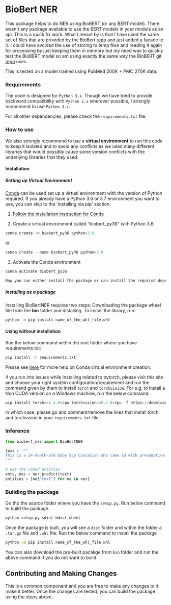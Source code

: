 # BioBert NER

This package helps to do NER using BioBERT (or any BERT model). There wasn't any package available to use the BERT 
models in your module as an api. This is a quick fix work. What I meant by is that I have used the same set of files that 
are provided by the BioBert [repo](https://github.com/dmis-lab/biobert) and just added a facade to it. I could have avoided the use of storing to temp files and 
reading it again for processing by just keeping them in memory but my need was to quickly test the BioBERT model so am 
using exactly the same way the BioBERT git [repo](https://github.com/dmis-lab/biobert) uses. 

This is tested on a model trained using PubMed 200K + PMC 270K data.

### Requirements

The code is designed for `Python 3.x`. Though we have tried to provide backward compatibility with `Python 2.x` wherever 
possible, I strongly recommend to use `Python 3.x`.

For all other dependencies, please check the `requirements.txt` file.

### How to use
We also strongly recommend to use a **virtual environment** to run this code to keep it isolated and to avoid any conflicts 
as we used many different libraries that would possibly cause some version conflicts with the underlying libraries that 
they used.

#### Installation

##### Setting up Virtual Environment
[Conda](https://conda.io/) can be used set up a virtual environment with the version of Python required. 
If you already have a Python 3.6 or 3.7 environment you want to use, you can skip to the 'installing via pip' section.
1. [Follow the installation instruction for Conda](https://conda.io/projects/conda/en/latest/user-guide/install/index.html?highlight=conda#regular-installation)

2. Create a virtual environment called "biobert_py36" with Python 3.6:
```python
conda create -n biobert_py36 python=3.6
```
or
```python
conda create --name biobert_py36 python=3.6
```

3. Activate the Conda environment
```python
conda activate biobert_py36

Now you can either install the package or can install the required dependecies independetly without installing the package.
```
##### Installing as a package
Installing BioBertNER requires two steps: Downloading the package wheel file from the **bin** folder and installing. 
To install the library, run:
```sh
python -m pip install name_of_the_whl_file.whl
```

#### Using without installation 
Run the below command within the root folder where you have requirements.txt:

```python
pip install -r requirements.txt
```

Please see [here](https://docs.conda.io/projects/conda/en/latest/user-guide/tasks/manage-environments.html#creating-an-environment-with-commands) for more help on Conda virtual environment creation. 

If you run into issues while installing related to pytorch, please visit this site and choose your right system configuration/requirement
and run the command given by them to install `torch` and `torchvision`. For e.g. to install a Non CUDA version on a Windows 
machine, run the below command:
```python
pip install torch==1.4.0+cpu torchvision==0.5.0+cpu -f https://download.pytorch.org/whl/torch_stable.html
``` 
In which case, please go and comment/remove the lines that install torch and torchvision in your `requirements.txt` file.

### Inference
 
 
 ```python
from biobert_ner import BioBertNER
 
text = """
This is a 14-month-old baby boy Caucasian who came in with presumptive diagnosis of Kawasaki with fever for more than 5 days and conjunctivitis, mild arthritis with edema, rash, resolving and with elevated neutrophils and thrombocytosis, elevated CRP and ESR.
"""

# Get the named entities
ents, nes = ner.predict(text)
entities = [ne["text"] for ne in nes]
```

### Building the package
Go tho the source folder where you have the `setup.py`. Run below command to build the package.

```sh
python setup.py sdist bdist_wheel
```

Once the package is built, you will see a `dist` folder and within the folder a `.tar.gz` file and `.whl` file. Run the
below command to install the package

```sh
python -m pip install name_of_the_whl_file.whl
```

You can also download the pre-built pacakge from `bin` folder and run the above command if you do not want to build.


## Contributing and Making Changes

This is a common component and you are free to make any changes to it make it better. Once the changes are tested, you
can build the package using the steps above.
